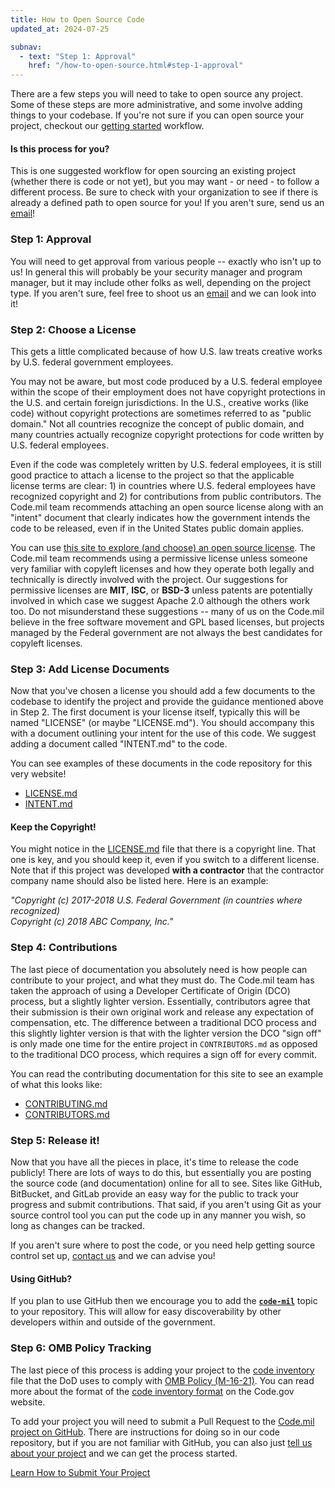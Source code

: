 ```yaml
---
title: How to Open Source Code
updated_at: 2024-07-25

subnav:
  - text: "Step 1: Approval"
    href: "/how-to-open-source.html#step-1-approval"
---
```


There are a few steps you will need to take to open source any project. Some of these steps are more administrative, and some involve adding things to your codebase. If you're not sure if you can open source your project, checkout our [getting started](/getting-started.html) workflow.

<section class="usa-alert usa-alert-info">
  <article class="usa-alert-body">
    <h4 class="usa-alert-heading">Is this process for you?</h4>
    <p class="usa-alert-text">
      This is one suggested workflow for open sourcing an existing project (whether there is code or not yet), but you may want - or need - to follow a different process. Be sure to check with your organization to see if there is already a defined path to open source for you! If you aren't sure, send us an <a href="mailto:{{site.email}}">email</a>!
    </p>
  </article>
</section>

### Step 1: Approval

You will need to get approval from various people -- exactly who isn't up to us! In general this will probably be your security manager and program manager, but it may include other folks as well, depending on the project type. If you aren't sure, feel free to shoot us an [email](mailto:{{site.email}}) and we can look into it!

### Step 2: Choose a License

This gets a little complicated because of how U.S. law treats creative works by U.S. federal government employees.

You may not be aware, but most code produced by a U.S. federal employee within the scope of their employment does not have copyright protections in the U.S. and certain foreign jurisdictions. In the U.S., creative works (like code) without copyright protections are sometimes referred to as "public domain." Not all countries recognize the concept of public domain, and many countries actually recognize copyright protections for code written by U.S. federal employees.

Even if the code was completely written by U.S. federal employees, it is still good practice to attach a license to the project so that the applicable license terms are clear: 1) in countries where U.S. federal employees have recognized copyright and 2) for contributions from public contributors. The Code.mil team recommends attaching an open source license along with an "intent" document that clearly indicates how the government intends the code to be released, even if in the United States public domain applies.

You can use [this site to explore (and choose) an open source license](https://choosealicense.com). The Code.mil team recommends using a permissive license unless someone very familiar with copyleft licenses and how they operate both legally and technically is directly involved with the project. Our suggestions for permissive licenses are **MIT**, **ISC**, or **BSD-3** unless patents are potentially involved in which case we suggest Apache 2.0 although the others work too. Do not misunderstand these suggestions -- many of us on the Code.mil believe in the free software movement and GPL based licenses, but projects managed by the Federal government are not always the best candidates for copyleft licenses.

### Step 3: Add License Documents

Now that you've chosen a license you should add a few documents to the codebase to identify the project and provide the guidance mentioned above in Step 2. The first document is your license itself, typically this will be named "LICENSE" (or maybe "LICENSE.md"). You should accompany this with a document outlining your intent for the use of this code. We suggest adding a document called "INTENT.md" to the code.

You can see examples of these documents in the code repository for this very website!

- [LICENSE.md](https://github.com/Code-dot-mil/code.mil/blob/master/LICENSE.md)
- [INTENT.md](https://github.com/Code-dot-mil/code.mil/blob/master/INTENT.md)

<section class="usa-alert usa-alert-info">
  <article class="usa-alert-body">
    <h4 class="usa-alert-heading">Keep the Copyright!</h4>
    <p class="usa-alert-text">
      You might notice in the <a href="https://github.com/Code-dot-mil/code.mil/blob/master/LICENSE.md">LICENSE.md</a> file that there is a copyright line. That one is key, and you should keep it, even if you switch to a different license. Note that if this project was developed <strong>with a contractor</strong> that the contractor company name should also be listed here. Here is an example:
    </p>
    <p><em>
      "Copyright (c) 2017-2018 U.S. Federal Government (in countries where recognized)<br>
      Copyright (c) 2018 ABC Company, Inc."
    </em></p>
  </article>
</section>

### Step 4: Contributions

The last piece of documentation you absolutely need is how people can contribute to your project, and what they must do. The Code.mil team has taken the approach of using a Developer Certificate of Origin (DCO) process, but a slightly lighter version. Essentially, contributors agree that their submission is their own original work and release any expectation of compensation, etc. The difference between a traditional DCO process and this slightly lighter version is that with the lighter version the DCO "sign off" is only made one time for the entire project in `CONTRIBUTORS.md` as opposed to the traditional DCO process, which requires a sign off for every commit.

You can read the contributing documentation for this site to see an example of what this looks like:

- [CONTRIBUTING.md](https://github.com/Code-dot-mil/code.mil/blob/master/CONTRIBUTING.md)
- [CONTRIBUTORS.md](https://github.com/Code-dot-mil/code.mil/blob/master/CONTRIBUTORS.md)

### Step 5: Release it!

Now that you have all the pieces in place, it's time to release the code publicly! There are lots of ways to do this, but essentially you are posting the source code (and documentation) online for all to see. Sites like GitHub, BitBucket, and GitLab provide an easy way for the public to track your progress and submit contributions. That said, if you aren't using Git as your source control tool you can put the code up in any manner you wish, so long as changes can be tracked.

If you aren't sure where to post the code, or you need help getting source control set up, [contact us](mailto:{{site.email}}) and we can advise you!

<section class="usa-alert usa-alert-info">
  <article class="usa-alert-body">
    <h4 class="usa-alert-heading">Using GitHub?</h4>
    <p class="usa-alert-text">
      If you plan to use GitHub then we encourage you to add the <a href="https://github.com/topics/code-mil"><strong><code>code-mil</code></strong></a> topic to your repository. This will allow for easy discoverability by other developers within and outside of the government.
    </p>
  </article>
</section>

### Step 6: OMB Policy Tracking

The last piece of this process is adding your project to the [code inventory](https://code.mil/code.json) file that the DoD uses to comply with [OMB Policy (M-16-21)](https://obamawhitehouse.archives.gov/sites/default/files/omb/memoranda/2016/m_16_21.pdf). You can read more about the format of the [code inventory format](https://code.gov/about/compliance/inventory-code) on the Code.gov website.

To add your project you will need to submit a Pull Request to the [Code.mil project on GitHub](https://github.com/Code-dot-mil/code.mil). There are instructions for doing so in our code repository, but if you are not familiar with GitHub, you can also just [tell us about your project](/tell-us-about-your-code.html) and we can get the process started.

<a href="https://github.com/Code-dot-mil/code.mil/blob/master/CONTRIBUTING.md#submitting-your-open-source-project" class="usa-button" target="_blank">Learn How to Submit Your Project</a>
